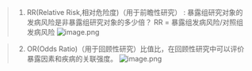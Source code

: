 >1.  RR(Relative Risk,相对危险度)（用于前瞻性研究） : 暴露组研究对象的发病风险是非暴露组研究对象的多少倍？
> RR = 暴露组发病风险/对照组发病风险
![image.png](https://upload-images.jianshu.io/upload_images/6634703-86288e8f0148d022.png?imageMogr2/auto-orient/strip%7CimageView2/2/w/1240)

>2. OR(Odds Ratio)（用于回顾性研究）比值比，在回顾性研究中可以评价暴露因素和疾病的关联强度。
![image.png](https://upload-images.jianshu.io/upload_images/6634703-5c3bc95d29838aba.png?imageMogr2/auto-orient/strip%7CimageView2/2/w/1240)
